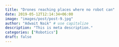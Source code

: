 ```yaml
---
title: "Drones reaching places where no robot can"
date: 2019-05-12T12:14:34+06:00
image: "images/post/post-9.jpg"
author: "Adwait Naik" # use capitalize
description: "This is meta description."
categories: ["Robotics"]
draft: false
---
```

